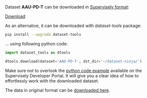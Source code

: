 Dataset **AAU-PD-T** can be downloaded in [Supervisely format](https://developer.supervisely.com/api-references/supervisely-annotation-json-format):

 [Download](https://assets.supervisely.com/supervisely-supervisely-assets-public/teams_storage/L/C/xW/QIS8KnSN2IJA7da9BynS4APzl4qgMdINY8iOTw6fTNmFqT3GIO3HntuWbdr1m5cfRBM3MVy0c3OiBVJIDzzJM0wLwPFUdILAsEdkzvl1QX64v3gP0o8SDmABVvVA.tar)

As an alternative, it can be downloaded with *dataset-tools* package:
``` bash
pip install --upgrade dataset-tools
```

... using following python code:
``` python
import dataset_tools as dtools

dtools.download(dataset='AAU-PD-T', dst_dir='~/dataset-ninja/')
```
Make sure not to overlook the [python code example](https://developer.supervisely.com/getting-started/python-sdk-tutorials/iterate-over-a-local-project) available on the Supervisely Developer Portal. It will give you a clear idea of how to effortlessly work with the downloaded dataset.

The data in original format can be [downloaded here](https://www.kaggle.com/datasets/noorulhuda90/aaupdt/download?datasetVersionNumber=3).